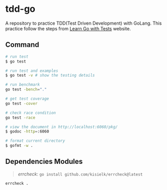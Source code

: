 # tdd-go

A repository to practice TDD(Test Driven Development) with GoLang. This practice follow the steps from [Learn Go with Tests](https://quii.gitbook.io/learn-go-with-tests/) website.

## Command

```bash
# run test
$ go test

# run test and examples
$ go test -v # show the testing details

# run benchmark
go test -bench="."

# get test coverage
go test -cover

# check race condition
go test -race

# view the document in http://localhost:6060/pkg/
$ godoc -http=:6060

# format current directory
$ gofmt -w .
```

## Dependencies Modules

> _errcheck_: `go install github.com/kisielk/errcheck@latest`

```
errcheck .
```
